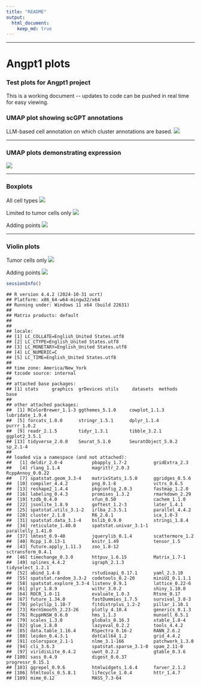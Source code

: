 ```yaml
---
title: "README"
output: 
  html_document:
    keep_md: true
---
```


***
# Angpt1 plots
### Test plots for Angpt1 project
This is a working document -- updates to code can be pushed in real time for easy viewing.








### UMAP plot showing scGPT annotations
LLM-based cell annotation on which cluster annotations are based.
![](README_files/figure-html/umap_scgpt-1.png)<!-- -->

***
### UMAP plots demonstrating expression
![](README_files/figure-html/umap_plots-1.png)<!-- -->


***
### Boxplots
All cell types
![](README_files/figure-html/boxplot-1.png)<!-- -->

Limited to tumor cells only
![](README_files/figure-html/boxplot_limited-1.png)<!-- -->

Adding points
![](README_files/figure-html/boxplot_limited_dots-1.png)<!-- -->

***
### Violin plots
Tumor cells only
![](README_files/figure-html/violin-1.png)<!-- -->

Adding points
![](README_files/figure-html/violin_points-1.png)<!-- -->


``` r
sessionInfo()
```

```
## R version 4.4.2 (2024-10-31 ucrt)
## Platform: x86_64-w64-mingw32/x64
## Running under: Windows 11 x64 (build 22631)
## 
## Matrix products: default
## 
## 
## locale:
## [1] LC_COLLATE=English_United States.utf8 
## [2] LC_CTYPE=English_United States.utf8   
## [3] LC_MONETARY=English_United States.utf8
## [4] LC_NUMERIC=C                          
## [5] LC_TIME=English_United States.utf8    
## 
## time zone: America/New_York
## tzcode source: internal
## 
## attached base packages:
## [1] stats     graphics  grDevices utils     datasets  methods   base     
## 
## other attached packages:
##  [1] RColorBrewer_1.1-3 ggthemes_5.1.0     cowplot_1.1.3      lubridate_1.9.4   
##  [5] forcats_1.0.0      stringr_1.5.1      dplyr_1.1.4        purrr_1.0.2       
##  [9] readr_2.1.5        tidyr_1.3.1        tibble_3.2.1       ggplot2_3.5.1     
## [13] tidyverse_2.0.0    Seurat_5.1.0       SeuratObject_5.0.2 sp_2.1-4          
## 
## loaded via a namespace (and not attached):
##   [1] deldir_2.0-4           pbapply_1.7-2          gridExtra_2.3         
##   [4] rlang_1.1.4            magrittr_2.0.3         RcppAnnoy_0.0.22      
##   [7] spatstat.geom_3.3-4    matrixStats_1.5.0      ggridges_0.5.6        
##  [10] compiler_4.4.2         png_0.1-8              vctrs_0.6.5           
##  [13] reshape2_1.4.4         pkgconfig_2.0.3        fastmap_1.2.0         
##  [16] labeling_0.4.3         promises_1.3.2         rmarkdown_2.29        
##  [19] tzdb_0.4.0             xfun_0.50              cachem_1.1.0          
##  [22] jsonlite_1.8.9         goftest_1.2-3          later_1.4.1           
##  [25] spatstat.utils_3.1-2   irlba_2.3.5.1          parallel_4.4.2        
##  [28] cluster_2.1.8          R6_2.6.1               ica_1.0-3             
##  [31] spatstat.data_3.1-4    bslib_0.9.0            stringi_1.8.4         
##  [34] reticulate_1.40.0      spatstat.univar_3.1-1  parallelly_1.41.0     
##  [37] lmtest_0.9-40          jquerylib_0.1.4        scattermore_1.2       
##  [40] Rcpp_1.0.13-1          knitr_1.49             tensor_1.5            
##  [43] future.apply_1.11.3    zoo_1.8-12             sctransform_0.4.1     
##  [46] timechange_0.3.0       httpuv_1.6.15          Matrix_1.7-1          
##  [49] splines_4.4.2          igraph_2.1.3           tidyselect_1.2.1      
##  [52] abind_1.4-8            rstudioapi_0.17.1      yaml_2.3.10           
##  [55] spatstat.random_3.3-2  codetools_0.2-20       miniUI_0.1.1.1        
##  [58] spatstat.explore_3.3-4 listenv_0.9.1          lattice_0.22-6        
##  [61] plyr_1.8.9             withr_3.0.2            shiny_1.10.0          
##  [64] ROCR_1.0-11            evaluate_1.0.3         Rtsne_0.17            
##  [67] future_1.34.0          fastDummies_1.7.5      survival_3.8-3        
##  [70] polyclip_1.10-7        fitdistrplus_1.2-2     pillar_1.10.1         
##  [73] KernSmooth_2.23-26     plotly_4.10.4          generics_0.1.3        
##  [76] RcppHNSW_0.6.0         hms_1.1.3              munsell_0.5.1         
##  [79] scales_1.3.0           globals_0.16.3         xtable_1.8-4          
##  [82] glue_1.8.0             lazyeval_0.2.2         tools_4.4.2           
##  [85] data.table_1.16.4      RSpectra_0.16-2        RANN_2.6.2            
##  [88] leiden_0.4.3.1         dotCall64_1.2          grid_4.4.2            
##  [91] colorspace_2.1-1       nlme_3.1-166           patchwork_1.3.0       
##  [94] cli_3.6.3              spatstat.sparse_3.1-0  spam_2.11-0           
##  [97] viridisLite_0.4.2      uwot_0.2.2             gtable_0.3.6          
## [100] sass_0.4.9             digest_0.6.37          progressr_0.15.1      
## [103] ggrepel_0.9.6          htmlwidgets_1.6.4      farver_2.1.2          
## [106] htmltools_0.5.8.1      lifecycle_1.0.4        httr_1.4.7            
## [109] mime_0.12              MASS_7.3-64
```
